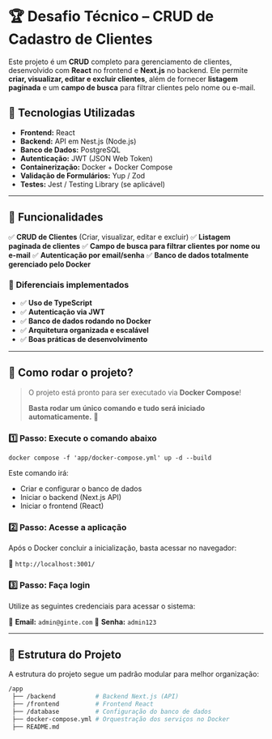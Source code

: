 # 🏆 Desafio Técnico – CRUD de Cadastro de Clientes

Este projeto é um **CRUD** completo para gerenciamento de clientes, desenvolvido com **React** no frontend e **Next.js** no backend. Ele permite **criar, visualizar, editar e excluir clientes**, além de fornecer **listagem paginada** e um **campo de busca** para filtrar clientes pelo nome ou e-mail.

## 🚀 Tecnologias Utilizadas

* **Frontend:** React
* **Backend:** API em Nest.js (Node.js)
* **Banco de Dados:** PostgreSQL
* **Autenticação:** JWT (JSON Web Token)
* **Containerização:** Docker + Docker Compose
* **Validação de Formulários:** Yup / Zod
* **Testes:** Jest / Testing Library (se aplicável)

- - -

## 📌 **Funcionalidades**

✅ **CRUD de Clientes** (Criar, visualizar, editar e excluir)
✅ **Listagem paginada de clientes**
✅ **Campo de busca para filtrar clientes por nome ou e-mail**
✅ **Autenticação por email/senha**
✅ **Banco de dados totalmente gerenciado pelo Docker**

### 🎯 **Diferenciais implementados**

* ✅ **Uso de TypeScript**
* ✅ **Autenticação via JWT**
* ✅ **Banco de dados rodando no Docker**
* ✅ **Arquitetura organizada e escalável**
* ✅ **Boas práticas de desenvolvimento**

- - -

## 🔧 **Como rodar o projeto?**

> O projeto está pronto para ser executado via **Docker Compose**!
> 
> **Basta rodar um único comando e tudo será iniciado automaticamente.** 🎉

### **1️⃣ Passo: Execute o comando abaixo**

`docker compose -f 'app/docker-compose.yml' up -d --build`

Este comando irá:

* Criar e configurar o banco de dados
* Iniciar o backend (Next.js API)
* Iniciar o frontend (React)

### **2️⃣ Passo: Acesse a aplicação**

Após o Docker concluir a inicialização, basta acessar no navegador:

🔗 `http://localhost:3001/`

### **3️⃣ Passo: Faça login**

Utilize as seguintes credenciais para acessar o sistema:

📧 **Email:** `admin@ginte.com`
🔑 **Senha:** `admin123`

- - -

## 📂 **Estrutura do Projeto**

A estrutura do projeto segue um padrão modular para melhor organização:

``` bash
/app
 ├── /backend           # Backend Next.js (API)
 ├── /frontend          # Frontend React
 ├── /database          # Configuração do banco de dados
 ├── docker-compose.yml # Orquestração dos serviços no Docker
 ├── README.md
```